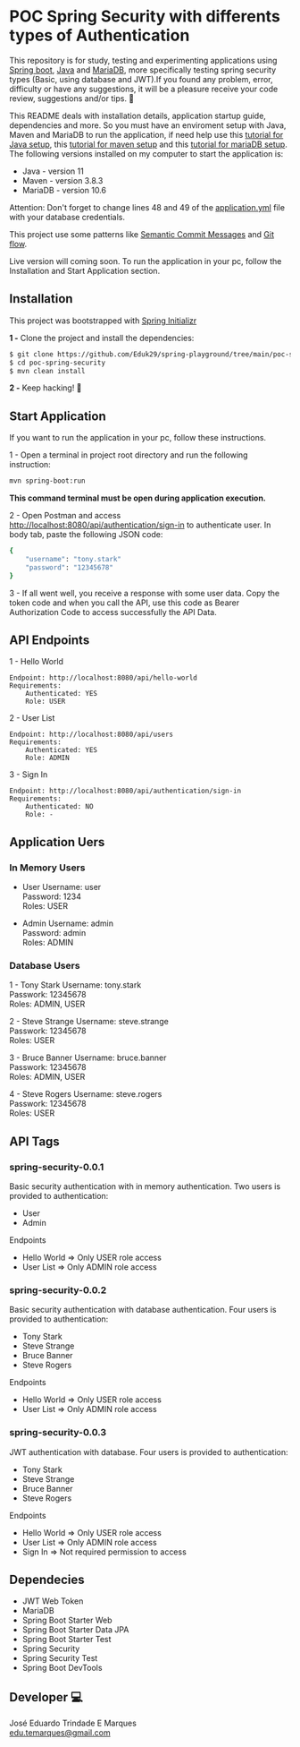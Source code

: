 # POC Spring Security with differents types of Authentication

This repository is for study, testing and experimenting applications using [Spring boot](https://spring.io/), [Java](https://www.java.com/pt-BR/) and [MariaDB](https://mariadb.org/), more specifically testing spring security types (Basic, using database and JWT).If you found any problem, error, difficulty or have any suggestions, it will be a pleasure receive your code review, suggestions and/or tips. :raised_hands:

This README deals with installation details, application startup guide, dependencies and more. So you must have an enviroment setup with Java, Maven and MariaDB to run the application, if need help use this [tutorial for Java setup](https://www.baeldung.com/ubuntu-install-jdk), this [tutorial for maven setup](https://www.baeldung.com/install-maven-on-windows-linux-mac) and this [tutorial for mariaDB setup](https://www.tutorialspoint.com/mariadb/mariadb_installation.htm). The following versions installed on my computer to start the application is:

- Java - version 11
- Maven - version 3.8.3
- MariaDB - version 10.6

Attention: Don't forget to change lines 48 and 49 of the [application.yml](https://github.com/Eduk29/spring-playground/blob/main/poc-spring-persistence-cascade/src/main/resources/application.yml) file with your database credentials.

This project use some patterns like [Semantic Commit Messages](https://gist.github.com/joshbuchea/6f47e86d2510bce28f8e7f42ae84c716) and [Git flow](https://nvie.com/posts/a-successful-git-branching-model/).

Live version will coming soon. To run the application in your pc, follow the Installation and Start Application section.

## Installation

This project was bootstrapped with [Spring Initializr](https://start.spring.io/)

**1 -** Clone the project and install the dependencies:

```bash
$ git clone https://github.com/Eduk29/spring-playground/tree/main/poc-spring-security
$ cd poc-spring-security
$ mvn clean install
```

**2 -** Keep hacking! :metal:

## Start Application

If you want to run the application in your pc, follow these instructions.

1 - Open a terminal in project root directory and run the following instruction:

```bash
mvn spring-boot:run
```

**This command terminal must be open during application execution.**

2 - Open Postman and access [http://localhost:8080/api/authentication/sign-in](http://localhost:8080/api/authentication/sign-in) to authenticate user. 
In body tab, paste the following JSON code:

```bash
{
    "username": "tony.stark"
    "password": "12345678"
}
```

3 - If all went well, you receive a response with some user data. Copy the token code and when you call the API, use this code as Bearer Authorization Code to access successfully the API Data.

## API Endpoints

1 - Hello World 

    Endpoint: http://localhost:8080/api/hello-world
    Requirements:
        Authenticated: YES
        Role: USER

2 - User List

    Endpoint: http://localhost:8080/api/users
    Requirements:
        Authenticated: YES
        Role: ADMIN

3 - Sign In

    Endpoint: http://localhost:8080/api/authentication/sign-in
    Requirements:
        Authenticated: NO
        Role: -

## Application Uers

### In Memory Users

* User
    Username: user  
    Password: 1234  
    Roles: USER  

* Admin
    Username: admin  
    Password: admin  
    Roles: ADMIN  

### Database Users

1 - Tony Stark
    Username: tony.stark  
    Passwork: 12345678  
    Roles: ADMIN, USER  

2 - Steve Strange
    Username: steve.strange  
    Passwork: 12345678  
    Roles: USER  

3 - Bruce Banner
    Username: bruce.banner  
    Passwork: 12345678  
    Roles: ADMIN, USER  

4 - Steve Rogers
    Username: steve.rogers  
    Passwork: 12345678  
    Roles: USER  

## API Tags

### spring-security-0.0.1

Basic security authentication with in memory authentication. Two users is provided to authentication:

* User
* Admin

Endpoints

* Hello World => Only USER role access
* User List => Only ADMIN role access

### spring-security-0.0.2

Basic security authentication with database authentication. Four users is provided to authentication:

* Tony Stark
* Steve Strange
* Bruce Banner
* Steve Rogers

Endpoints

* Hello World => Only USER role access
* User List => Only ADMIN role access

### spring-security-0.0.3

JWT authentication with database. Four users is provided to authentication:

* Tony Stark
* Steve Strange
* Bruce Banner
* Steve Rogers

Endpoints

* Hello World => Only USER role access
* User List => Only ADMIN role access
* Sign In => Not required permission to access

## Dependecies

- JWT Web Token
- MariaDB
- Spring Boot Starter Web
- Spring Boot Starter Data JPA
- Spring Boot Starter Test
- Spring Security
- Spring Security Test
- Spring Boot DevTools

## Developer :computer:

José Eduardo Trindade E Marques  
edu.temarques@gmail.com
